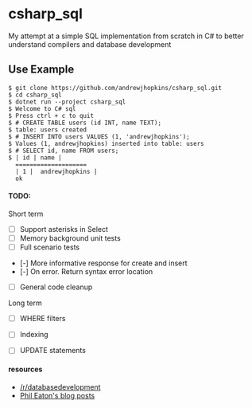 # csharp_sql

My attempt at a simple SQL implementation from scratch in C# to better understand compilers and database development


## Use Example
```
$ git clone https://github.com/andrewjhopkins/csharp_sql.git
$ cd csharp_sql
$ dotnet run --project csharp_sql
$ Welcome to C# sql
$ Press ctrl + c to quit
$ # CREATE TABLE users (id INT, name TEXT);
$ table: users created
$ # INSERT INTO users VALUES (1, 'andrewjhopkins');
$ Values (1, andrewjhopkins) inserted into table: users
$ # SELECT id, name FROM users;
$ | id | name |
  ====================
  | 1 |  andrewjhopkins |
  ok
```

#### TODO:
Short term
- [ ] Support asterisks in Select
- [ ] Memory background unit tests
- [ ] Full scenario tests
- [-] More informative response for create and insert
- [-] On error. Return syntax error location
- [ ] General code cleanup

Long term
- [ ] WHERE filters
- [ ] Indexing
- [ ] UPDATE statements


#### resources
- [/r/databasedevelopment](https://www.reddit.com/r/databasedevelopment)
- [Phil Eaton's blog posts](https://notes.eatonphil.com/tags/databases.html)
